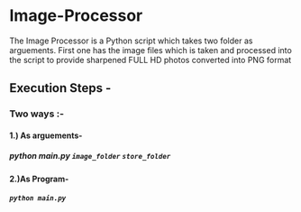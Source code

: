 # Image-Processor

The Image Processor is a Python script which takes two folder as arguements. First one has the image files which is taken and processed into the script to provide sharpened FULL HD photos converted into PNG format

## Execution Steps -

### Two ways :-

#### 1.) As arguements-

##### python main.py `image_folder` `store_folder`

#### 2.)As Program-

##### `python main.py`
